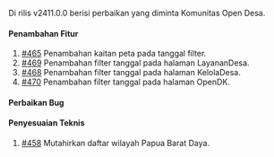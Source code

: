 Di rilis v2411.0.0 berisi perbaikan yang diminta Komunitas Open Desa.

#### Penambahan Fitur

1. [#465](https://github.com/OpenSID/pantau/issues/465) Penambahan kaitan peta pada tanggal filter.
2. [#469](https://github.com/OpenSID/pantau/issues/469) Penambahan filter tanggal pada halaman LayananDesa.
3. [#468](https://github.com/OpenSID/pantau/issues/468) Penambahan filter tanggal pada halaman KelolaDesa.
4. [#470](https://github.com/OpenSID/pantau/issues/470) Penambahan filter tanggal pada halaman OpenDK.

#### Perbaikan Bug

#### Penyesuaian Teknis

1. [#458](https://github.com/OpenSID/pantau/issues/458) Mutahirkan daftar wilayah Papua Barat Daya.
